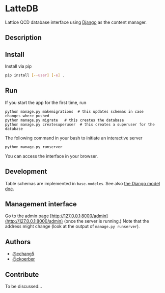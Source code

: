 # LatteDB

Lattice QCD database interface using [Django](https://docs.djangoproject.com/en/2.2/intro/tutorial01/) as the content manager.

## Description

## Install
Install via pip
```bash
pip install [--user] [-e] .
```

## Run
If you start the app for the first time, run
```
python manage.py makemigrations  # this updates schemas in case changes where pushed
python manage.py migrate   # this creates the database
python manage.py createsuperuser  # this creates a superuser for the database
```
The following command in your bash to initiate an interactive server

```
python manage.py runserver
```

You can access the interface in your browser.

## Development
Table schemas are implemented in `base.modeles`.
See also [the Django model doc](https://docs.djangoproject.com/en/2.2/topics/db/models/).

## Management interface
Go to the admin page [http://127.0.0.1:8000/admin](http://127.0.0.1:8000/admin) (once the server is running.)
Note that the address might change (look at the output of `manage.py runserver`).

## Authors
* [@cchang5](https://github.com/cchang5)
* [@ckoerber](https://github.com/ckoerber)

## Contribute
To be discussed...

